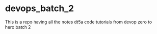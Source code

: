 # devops_batch_2
This is a repo having all the notes dt5a code tutorials from devop zero to hero batch 2
